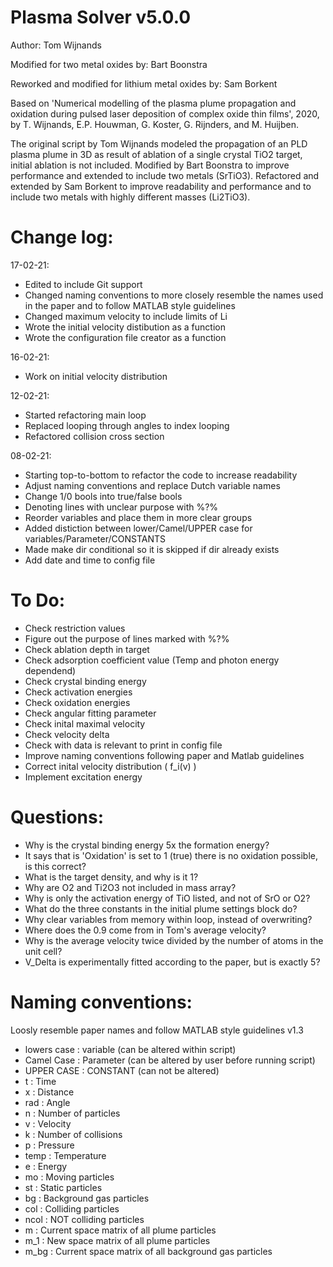 # Plasma Solver v5.0.0
Author: Tom Wijnands

Modified for two metal oxides by: Bart Boonstra

Reworked and modified for lithium metal oxides by: Sam Borkent

Based on 'Numerical modelling of the plasma plume propagation and oxidation
during pulsed laser deposition of complex oxide thin films', 2020, by
T. Wijnands, E.P. Houwman, G. Koster, G. Rijnders, and M. Huijben.

The original script by Tom Wijnands modeled the propagation of an PLD
plasma plume in 3D as result of ablation of a single crystal TiO2 target,
initial ablation is not included. Modified by Bart Boonstra to improve
performance and extended to include two metals (SrTiO3). Refactored and
extended by Sam Borkent to improve readability and performance and to
include two metals with highly different masses (Li2TiO3).

# Change log:

17-02-21:
* Edited to include Git support
* Changed naming conventions to more closely resemble the names used in
  the paper and to follow MATLAB style guidelines
* Changed maximum velocity to include limits of Li
* Wrote the initial velocity distibution as a function
* Wrote the configuration file creator as a function

16-02-21:
* Work on initial velocity distribution

12-02-21:
* Started refactoring main loop
* Replaced looping through angles to index looping
* Refactored collision cross section

08-02-21:
* Starting top-to-bottom to refactor the code to increase readability
* Adjust naming conventions and replace Dutch variable names
* Change 1/0 bools into true/false bools
* Denoting lines with unclear purpose with %?%
* Reorder variables and place them in more clear groups
* Added distiction between lower/Camel/UPPER case for
  variables/Parameter/CONSTANTS
* Made make dir conditional so it is skipped if dir already exists
* Add date and time to config file

# To Do:
* Check restriction values
* Figure out the purpose of lines marked with %?%
* Check ablation depth in target
* Check adsorption coefficient value (Temp and photon energy dependend)
* Check crystal binding energy
* Check activation energies
* Check oxidation energies
* Check angular fitting parameter
* Check inital maximal velocity
* Check velocity delta
* Check with data is relevant to print in config file
* Improve naming conventions following paper and Matlab guidelines
* Correct inital velocity distribution ( f_i(v) )
* Implement excitation energy

# Questions:
* Why is the crystal binding energy 5x the formation energy?
* It says that is 'Oxidation' is set to 1 (true) there is no oxidation
  possible, is this correct?
* What is the target density, and why is it 1?
* Why are O2 and Ti2O3 not included in mass array?
* Why is only the activation energy of TiO listed, and not of SrO or
  O2?
* What do the three constants in the initial plume settings block do?
* Why clear variables from memory within loop, instead of overwriting?
* Where does the 0.9 come from in Tom's average velocity?
* Why is the average velocity twice divided by the number of atoms in
  the unit cell?
* V_Delta is experimentally fitted according to the paper, but is
  exactly 5?

# Naming conventions:
Loosly resemble paper names and follow MATLAB style guidelines v1.3

* lowers case : variable  (can be altered within script)
* Camel Case  : Parameter (can be altered by user before running script)
* UPPER CASE  : CONSTANT  (can not be altered)
* t         : Time
* x         : Distance
* rad       : Angle
* n         : Number of particles
* v         : Velocity
* k         : Number of collisions
* p         : Pressure
* temp      : Temperature
* e         : Energy
* mo        : Moving particles
* st        : Static particles
* bg        : Background gas particles
* col       : Colliding particles
* ncol      : NOT colliding particles 
* m         : Current space matrix of all plume particles
* m_1       : New space matrix of all plume particles
* m_bg      : Current space matrix of all background gas particles
